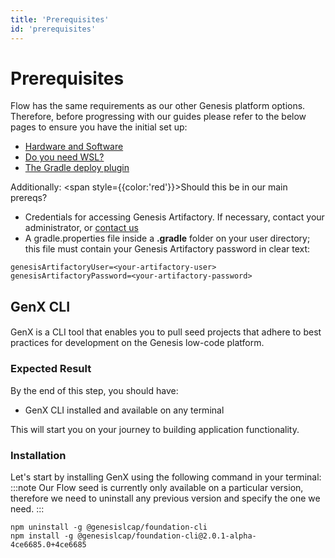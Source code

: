```yaml
---
title: 'Prerequisites'
id: 'prerequisites'
---
```


# Prerequisites

Flow has the same requirements as our other Genesis platform options. Therefore, before progressing with our guides please refer to the below pages to ensure you have the initial set up:

- [Hardware and Software](/getting-started/prerequisites/hardware-and-software/)
- [Do you need WSL?](/getting-started/prerequisites/do-you-need-wsl/)
- [The Gradle deploy plugin](/getting-started/prerequisites/you-can-now-run-genx/)

Additionally: <span style={{color:'red'}}>Should this be in our main prereqs?</span> 

- Credentials for accessing Genesis Artifactory. If necessary, contact your administrator, or [contact us](mailto:support@genesis.global?subject=Quick%20Start%20-%20Artifactory%20Login)
- A gradle.properties file inside a **.gradle** folder on your user directory; this file must contain your Genesis Artifactory password in clear text:

```shell
genesisArtifactoryUser=<your-artifactory-user>
genesisArtifactoryPassword=<your-artifactory-password>
```
## GenX CLI
####
GenX is a CLI tool that enables you to pull seed projects that adhere to best practices for development on the Genesis low-code platform.
### Expected Result
By the end of this step, you should have:
- GenX CLI installed and available on any terminal

This will start you on your journey to building application functionality.


### Installation
Let's start by installing GenX using the following command in your terminal:
:::note
Our Flow seed is currently only available on a particular version, therefore we need to uninstall any previous version and specify the one we need.
:::

```shell
npm uninstall -g @genesislcap/foundation-cli
npm install -g @genesislcap/foundation-cli@2.0.1-alpha-4ce6685.0+4ce6685
```